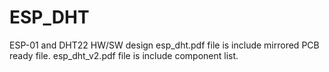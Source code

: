 # ESP_DHT
ESP-01 and DHT22 HW/SW design
esp_dht.pdf file is include mirrored PCB ready file.
esp_dht_v2.pdf file is include component list.
